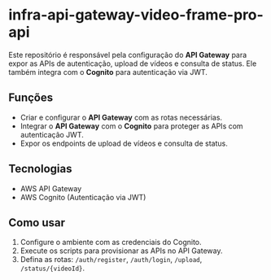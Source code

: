 # infra-api-gateway-video-frame-pro-api

Este repositório é responsável pela configuração do **API Gateway** para expor as APIs de autenticação, upload de vídeos e consulta de status. Ele também integra com o **Cognito** para autenticação via JWT.

## Funções
- Criar e configurar o **API Gateway** com as rotas necessárias.
- Integrar o **API Gateway** com o **Cognito** para proteger as APIs com autenticação JWT.
- Expor os endpoints de upload de vídeos e consulta de status.

## Tecnologias
- AWS API Gateway
- AWS Cognito (Autenticação via JWT)

## Como usar
1. Configure o ambiente com as credenciais do Cognito.
2. Execute os scripts para provisionar as APIs no API Gateway.
3. Defina as rotas: `/auth/register`, `/auth/login`, `/upload`, `/status/{videoId}`.
